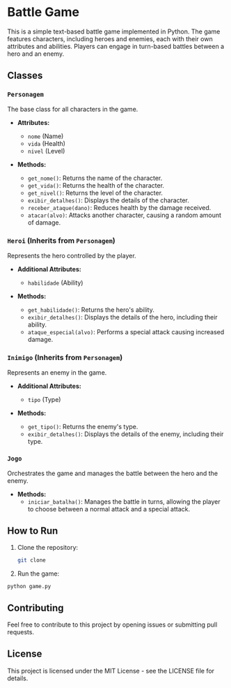 # Battle Game

This is a simple text-based battle game implemented in Python. The game features characters, including heroes and enemies, each with their own attributes and abilities. Players can engage in turn-based battles between a hero and an enemy.

## Classes

### `Personagem`
The base class for all characters in the game.

- **Attributes:**
  - `nome` (Name)
  - `vida` (Health)
  - `nivel` (Level)

- **Methods:**
  - `get_nome()`: Returns the name of the character.
  - `get_vida()`: Returns the health of the character.
  - `get_nivel()`: Returns the level of the character.
  - `exibir_detalhes()`: Displays the details of the character.
  - `receber_ataque(dano)`: Reduces health by the damage received.
  - `atacar(alvo)`: Attacks another character, causing a random amount of damage.

### `Heroi` (Inherits from `Personagem`)
Represents the hero controlled by the player.

- **Additional Attributes:**
  - `habilidade` (Ability)

- **Methods:**
  - `get_habilidade()`: Returns the hero's ability.
  - `exibir_detalhes()`: Displays the details of the hero, including their ability.
  - `ataque_especial(alvo)`: Performs a special attack causing increased damage.

### `Inimigo` (Inherits from `Personagem`)
Represents an enemy in the game.

- **Additional Attributes:**
  - `tipo` (Type)

- **Methods:**
  - `get_tipo()`: Returns the enemy's type.
  - `exibir_detalhes()`: Displays the details of the enemy, including their type.

### `Jogo`
Orchestrates the game and manages the battle between the hero and the enemy.

- **Methods:**
  - `iniciar_batalha()`: Manages the battle in turns, allowing the player to choose between a normal attack and a special attack.

## How to Run

1. Clone the repository:
   ```bash
   git clone 

2. Run the game:
```
python game.py

```
## Contributing
Feel free to contribute to this project by opening issues or submitting pull requests.

## License
This project is licensed under the MIT License - see the LICENSE file for details.